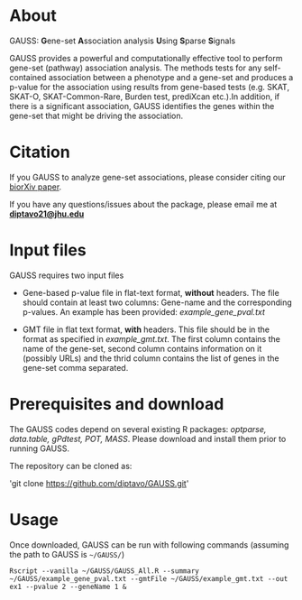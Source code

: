 # About

GAUSS: **G**ene-set **A**ssociation analysis **U**sing **S**parse **S**ignals

GAUSS provides a powerful and computationally effective tool to perform gene-set (pathway) association analysis. The methods tests for any self-contained association between a phenotype and a gene-set and produces a p-value for the association using results from gene-based tests (e.g. SKAT, SKAT-O, SKAT-Common-Rare, Burden test, prediXcan etc.).In addition, if there is a significant association, GAUSS identifies the genes within the gene-set that might be driving the association.

# Citation 

If you GAUSS to analyze gene-set associations, please consider citing our [biorXiv paper](https://www.biorxiv.org/content/10.1101/799791v1). 

If you have any questions/issues about the package, please email me at **diptavo21@jhu.edu**

# Input files

GAUSS requires two input files

- Gene-based p-value file in flat-text format, **without** headers. The file should contain at least two columns: Gene-name and the corresponding p-values. An example has been provided: *example_gene_pval.txt*

- GMT file in flat text format, **with** headers. This file should be in the format as specified in *example_gmt.txt*. The first column contains the name of the gene-set, second column contains information on it (possibly URLs) and the thrid column contains the list of genes in the gene-set comma separated.

# Prerequisites and download

The GAUSS codes depend on several existing R packages: *optparse, data.table, gPdtest, POT, MASS*. Please download and install them prior to running GAUSS.

The repository can be cloned as:

'git clone https://github.com/diptavo/GAUSS.git'

# Usage

Once downloaded, GAUSS can be run with following commands (assuming the path to GAUSS is `~/GAUSS/`)

`Rscript --vanilla ~/GAUSS/GAUSS_All.R --summary ~/GAUSS/example_gene_pval.txt --gmtFile ~/GAUSS/example_gmt.txt --out ex1 --pvalue 2 --geneName 1 &`

